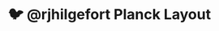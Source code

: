---
layout: layouts/keymapdb_entry.njk
OS: ['MacOS', 'Linux']
keymap_author: rjhilgefort
firmware: QMK
hasHomeRowMods: False
hasLetterOnThumb: False
hasVerticalCombos: False
keymap_image: https://i.imgur.com/elygxAb.jpg
imageDate: idk
keyCount: 48
keyboard: Planck
baseLayouts: ["QWERTY"]
languages: ['English']
layerCount: 5
title: "🐦 @rjhilgefort Planck Layout"
isSplit: False
stagger: ortholinear
summary: 
keymap_url: https://github.com/rjhilgefort/qmk_firmware/tree/master/keyboards/planck/keymaps/rjhilgefort
writeup: https://github.com/rjhilgefort/qmk_firmware/tree/master/keyboards/planck/keymaps/rjhilgefort/readme.md
---